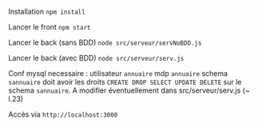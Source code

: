 Installation
 `npm install`

Lancer le front
 `npm start` 

Lancer le back (sans BDD)
 `node src/serveur/servNoBDD.js`
 
Lancer le back (avec BDD)
 `node src/serveur/serv.js`

Conf mysql necessaire : 
utilisateur `annuaire`
mdp `annuaire`
schema `sannuaire`
doit avoir les droits `CREATE DROP SELECT UPDATE DELETE` sur le schema `sannuaire`.
A modifier éventuellement dans src/serveur/serv.js (~ l.23)
 
 
Accès via `http://localhost:3000`
